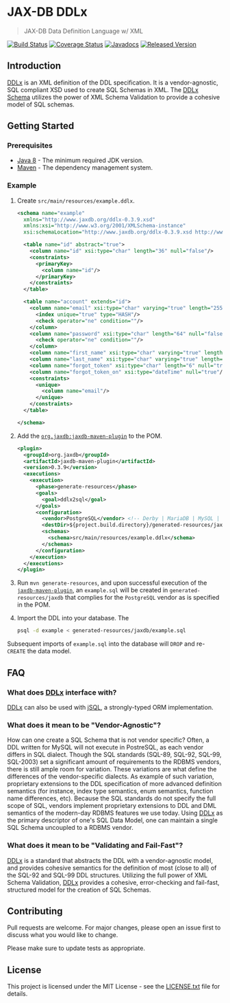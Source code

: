 # JAX-DB DDLx

> JAX-DB Data Definition Language w/ XML

[![Build Status](https://travis-ci.org/jaxdb/jaxdb.png)](https://travis-ci.org/jaxdb/jaxdb)
[![Coverage Status](https://coveralls.io/repos/github/jaxdb/jaxdb/badge.svg)](https://coveralls.io/github/jaxdb/jaxdb)
[![Javadocs](https://www.javadoc.io/badge/org.jaxdb/ddlx.svg)](https://www.javadoc.io/doc/org.jaxdb/ddlx)
[![Released Version](https://img.shields.io/maven-central/v/org.jaxdb/ddlx.svg)](https://mvnrepository.com/artifact/org.jaxdb/ddlx)

## Introduction

<ins>DDLx</ins> is an XML definition of the DDL specification. It is a vendor-agnostic, SQL compliant XSD used to create SQL Schemas in XML. The [DDLx Schema][ddlx.xsd] utilizes the power of XML Schema Validation to provide a cohesive model of SQL schemas.

## Getting Started

### Prerequisites

* [Java 8][jdk8-download] - The minimum required JDK version.
* [Maven][maven] - The dependency management system.

### Example

1. Create `src/main/resources/example.ddlx`.

   ```xml
   <schema name="example"
     xmlns="http://www.jaxdb.org/ddlx-0.3.9.xsd"
     xmlns:xsi="http://www.w3.org/2001/XMLSchema-instance"
     xsi:schemaLocation="http://www.jaxdb.org/ddlx-0.3.9.xsd http://www.jaxdb.org/ddlx.xsd">

     <table name="id" abstract="true">
       <column name="id" xsi:type="char" length="36" null="false"/>
       <constraints>
         <primaryKey>
           <column name="id"/>
         </primaryKey>
       </constraints>
     </table>

     <table name="account" extends="id">
       <column name="email" xsi:type="char" varying="true" length="255" null="false">
         <index unique="true" type="HASH"/>
         <check operator="ne" condition=""/>
       </column>
       <column name="password" xsi:type="char" length="64" null="false">
         <check operator="ne" condition=""/>
       </column>
       <column name="first_name" xsi:type="char" varying="true" length="64" null="false"/>
       <column name="last_name" xsi:type="char" varying="true" length="64" null="false"/>
       <column name="forgot_token" xsi:type="char" length="6" null="true"/>
       <column name="forgot_token_on" xsi:type="dateTime" null="true"/>
       <constraints>
         <unique>
           <column name="email"/>
         </unique>
       </constraints>
     </table>

   </schema>
   ```

1. Add the [`org.jaxdb:jaxdb-maven-plugin`][jaxdb-maven-plugin] to the POM.

   ```xml
   <plugin>
     <groupId>org.jaxdb</groupId>
     <artifactId>jaxdb-maven-plugin</artifactId>
     <version>0.3.9</version>
     <executions>
       <execution>
         <phase>generate-resources</phase>
         <goals>
           <goal>ddlx2sql</goal>
         </goals>
         <configuration>
           <vendor>PostgreSQL</vendor> <!-- Derby | MariaDB | MySQL | Oracle | PostgreSQL | SQLite -->
           <destDir>${project.build.directory}/generated-resources/jaxdb</destDir>
           <schemas>
             <schema>src/main/resources/example.ddlx</schema>
           </schemas>
         </configuration>
       </execution>
     </executions>
   </plugin>
   ```

1. Run `mvn generate-resources`, and upon successful execution of the [`jaxdb-maven-plugin`][jaxdb-maven-plugin], an `example.sql` will be created in `generated-resources/jaxdb` that complies for the `PostgreSQL` vendor as is specified in the POM.

1. Import the DDL into your database. The

   ```bash
   psql -d example < generated-resources/jaxdb/example.sql
   ```

  Subsequent imports of `example.sql` into the database will `DROP` and re-`CREATE` the data model.

## FAQ

### What does <ins>DDLx</ins> interface with?

<ins>DDLx</ins> can also be used with [<ins>jSQL</ins>][jsql], a strongly-typed ORM implementation.

###  What does it mean to be "Vendor-Agnostic"?

How can one create a SQL Schema that is not vendor specific? Often, a DDL written for MySQL will not execute in PostreSQL, as each vendor differs in SQL dialect. Though the SQL standards (SQL-89, SQL-92, SQL-99, SQL-2003) set a significant amount of requirements to the RDBMS vendors, there is still ample room for variation. These variations are what define the differences of the vendor-specific dialects. As example of such variation, proprietary extensions to the DDL specification of more advanced definition semantics (for instance, index type semantics, enum semantics, function name differences, etc). Because the SQL standards do not specify the full scope of SQL, vendors implement proprietary extensions to DDL and DML semantics of the modern-day RDBMS features we use today. Using <ins>DDLx</ins> as the primary descriptor of one's SQL Data Model, one can maintain a single SQL Schema uncoupled to a RDBMS vendor.

### What does it mean to be "Validating and Fail-Fast"?

<ins>DDLx</ins> is a standard that abstracts the DDL with a vendor-agnostic model, and provides cohesive semantics for the definition of most (close to all) of the SQL-92 and SQL-99 DDL structures. Utilizing the full power of XML Schema Validation, <ins>DDLx</ins> provides a cohesive, error-checking and fail-fast, structured model for the creation of SQL Schemas.

## Contributing

Pull requests are welcome. For major changes, please open an issue first to discuss what you would like to change.

Please make sure to update tests as appropriate.

## License

This project is licensed under the MIT License - see the [LICENSE.txt](LICENSE.txt) file for details.

[ddlx.xsd]: /ddlx/src/main/resources/ddlx.xsd
[jdk8-download]: http://www.oracle.com/technetwork/java/javase/downloads/jdk8-downloads-2133151.html
[jsql]: /jsql
[maven-archetype-quickstart]: http://maven.apache.org/archetypes/maven-archetype-quickstart/
[maven]: https://maven.apache.org/
[jaxdb-maven-plugin]: /../../../../jaxdb/jaxdb-maven-plugin
